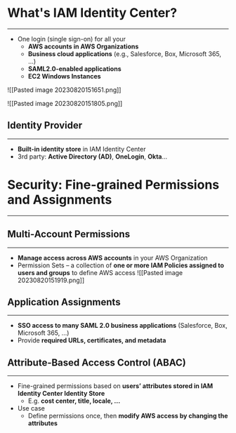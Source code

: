 #  What's IAM Identity Center?
---

* One login (single sign-on) for all your
	* **AWS accounts in AWS Organizations**
	* **Business cloud applications** (e.g., Salesforce, Box, Microsoft 365, …)
	* **SAML2.0-enabled applications**
	* **EC2 Windows Instances**

![[Pasted image 20230820151651.png]]

![[Pasted image 20230820151805.png]]

## Identity Provider
---

* **Built-in identity store** in IAM Identity Center
* 3rd party: **Active Directory (AD)**, **OneLogin**, **Okta**…

# Security: Fine-grained Permissions and Assignments
---

## Multi-Account Permissions
---

* **Manage access across AWS accounts** in your AWS Organization
* Permission Sets – a collection of **one or more IAM Policies assigned to users and groups** to define AWS access
![[Pasted image 20230820151919.png]]

## Application Assignments
---

* **SSO access to many SAML 2.0 business applications** (Salesforce, Box, Microsoft 365, …)
* Provide **required URLs, certificates, and metadata**

## Attribute-Based Access Control (ABAC)
---

* Fine-grained permissions based on **users’ attributes stored in IAM Identity Center Identity Store**
	* E.g. **cost center, title, locale, …**
* Use case
	* Define permissions once, then **modify AWS access by changing the attributes** 